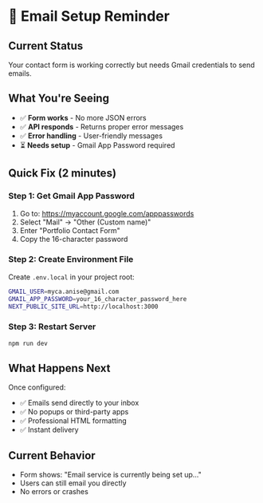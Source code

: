 # 📧 Email Setup Reminder

## Current Status
Your contact form is working correctly but needs Gmail credentials to send emails.

## What You're Seeing
- ✅ **Form works** - No more JSON errors
- ✅ **API responds** - Returns proper error messages
- ✅ **Error handling** - User-friendly messages
- ⏳ **Needs setup** - Gmail App Password required

## Quick Fix (2 minutes)

### Step 1: Get Gmail App Password
1. Go to: https://myaccount.google.com/apppasswords
2. Select "Mail" → "Other (Custom name)"
3. Enter "Portfolio Contact Form"
4. Copy the 16-character password

### Step 2: Create Environment File
Create `.env.local` in your project root:
```bash
GMAIL_USER=myca.anise@gmail.com
GMAIL_APP_PASSWORD=your_16_character_password_here
NEXT_PUBLIC_SITE_URL=http://localhost:3000
```

### Step 3: Restart Server
```bash
npm run dev
```

## What Happens Next
Once configured:
- ✅ Emails send directly to your inbox
- ✅ No popups or third-party apps
- ✅ Professional HTML formatting
- ✅ Instant delivery

## Current Behavior
- Form shows: "Email service is currently being set up..."
- Users can still email you directly
- No errors or crashes
